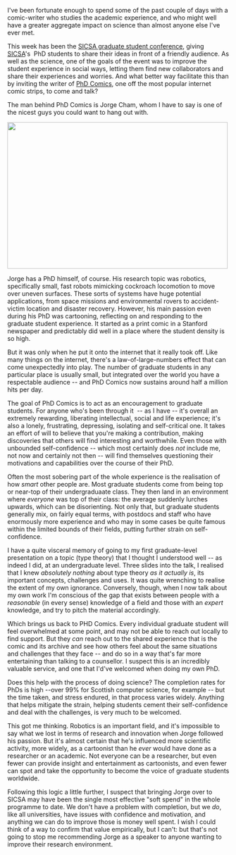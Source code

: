 <html><body><p>I've been fortunate enough to spend some of the past couple of days with a comic-writer who studies the academic experience, and who might well have a greater aggregate impact on science than almost anyone else I've ever met.

<!--more-->

This week has been the <a href="http://www.sicsaconf,org">SICSA graduate student conference</a>, giving <a href="http://www.sicsa.ac.uk">SICSA</a>'s  PhD students to share their ideas in front of a friendly audience. As well as the science, one of the goals of the event was to improve the student experience in social ways, letting them find new collaborators and share their experiences and worries. And what better way facilitate this than by inviting the writer of <a href="http://www.phdcomics.com">PhD Comics</a>, one off the most popular internet comic strips, to come and talk?

The man behind PhD Comics is Jorge Cham, whom I have to say is one of the nicest guys you could want to hang out with.

<img class="aligncenter" src="http://static.flickr.com/4040/4689684740_8aaee5b8a4.jpg" alt="" width="500" height="333">

Jorge has a PhD himself, of course. His research topic was robotics, specifically small, fast robots mimicking cockroach locomotion to move over uneven surfaces. These sorts of systems have huge potential applications, from space missions and environmental rovers to accident-victim location and disaster recovery. However, his main passion even during his PhD was cartooning,  reflecting on and responding to the graduate student experience. It started as a print comic in a Stanford newspaper and predictably did well in a place where the student density is so high.

But it was only when he put it onto the internet that it really took off. Like many things on the internet, there's a law-of-large-numbers effect that can come unexpectedly into play. The number of graduate students in any particular place is usually small, but integrated over the world you have a respectable audience -- and PhD Comics now sustains around half a million hits per day.

The goal of PhD Comics is to act as an encouragement to graduate students. For anyone who's been through it  -- as I have -- it's overall an extremely rewarding, liberating intellectual, social and life experience; it's also a lonely, frustrating, depressing, isolating and self-critical one. It takes an effort of will to believe that you're making a contribution, making discoveries that others will find interesting and worthwhile. Even those with unbounded self-confidence -- which most certainly does <em>not</em> include me, not now and certainly not then -- will find themselves questioning their motivations and capabilities over the course of their PhD.

Often the most sobering part of the whole experience is the realisation of how <em>smart</em> other people are. Most graduate students come from being top or near-top of their undergraduaate class. They then land in an environment where <em>everyone</em> was top of their class: the average suddenly lurches upwards, which can be disorienting. Not only that, but graduate students generally mix, on fairly equal terms, with postdocs and staff who have enormously more experience and who may in some cases be quite famous within the limited bounds of their fields, putting further strain on  self-confidence.

I have a quite visceral memory of going to my first graduate-level presentation on a topic (type theory) that I thought I understood well -- as indeed I did, at an undergraduate level. Three slides into the talk, I realised that I knew <em>absolutely nothing</em> about type theory <em>as it actually is</em>, its important concepts, challenges and uses. It was quite wrenching to realise the extent of my own ignorance. Conversely, though, when I now talk about my own work I'm conscious of the gap that exists between people with a <em>reasonable</em> (in every sense) knowledge of a field and those with an <em>expert</em> knowledge, and try to pitch the material accordingly.

Which brings us back to PHD Comics. Every individual graduate student will feel overwhelmed at some point, and may not be able to reach out locally to find support. But they <em>can</em> reach out to the shared experience that is the comic and its archive and see how others feel about the same situations and challenges that they face -- and do so in a way that's far more entertaining than talking to a counsellor. I suspect this is an incredibly valuable service, and one that I'd've welcomed when doing my own PhD.

Does this help with the process of doing science? The completion rates for PhDs is high --over 99% for Scottish computer science, for example -- but the time taken, and stress endured, in that process varies widely. Anything that helps mitigate the strain, helping  students cement their self-confidence and deal with the challenges, is very much to be welcomed.

This got me thinking. Robotics is an important  field, and it's impossible to say what we lost in terms of research and innovation when Jorge followed his passion. But it's almost certain that he's influenced more scientific activity, more widely, as a cartoonist than he <em>ever</em> would have done as a researcher or an academic. Not everyone can be a researcher, but even fewer can provide insight and entertainment as cartoonists, and even fewer can spot and take the opportunity to become the voice of graduate students worldwide.

Following this logic a little further, I suspect that bringing Jorge over to SICSA may have been the single most effective "soft spend" in the whole programme to date. We don't have a problem with completion, but we <em>do</em>, like all universities, have issues with confidence and motivation, and anything we can do to improve those is money well spent. I wish I could think of a way to confirm that value empirically, but I can't: but that's not going to stop me recommending Jorge as a speaker to anyone wanting to improve their research environment.</p></body></html>